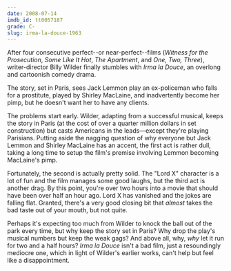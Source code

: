```yaml
---
date: 2008-07-14
imdb_id: tt0057187
grade: C-
slug: irma-la-douce-1963
---
```


After four consecutive perfect--or near-perfect--films (<span data-imdb-id="tt0051201">_Witness for the Prosecution_</span>, <span data-imdb-id="tt0053291">_Some Like It Hot_</span>, <span data-imdb-id="tt0053604">_The Apartment_</span>, and <span data-imdb-id="tt0055256">_One, Two, Three_</span>), writer-director Billy Wilder finally stumbles with _Irma la Douce_, an overlong and cartoonish comedy drama.

The story, set in Paris, sees Jack Lemmon play an ex-policeman who falls for a prostitute, played by Shirley MacLaine, and inadvertently become her pimp, but he doesn't want her to have any clients.

The problems start early. Wilder, adapting from a successful musical, keeps the story in Paris (at the cost of over a quarter million dollars in set construction) but casts Americans in the leads—except they're playing Parisians. Putting aside the nagging question of why everyone but Jack Lemmon and Shirley MacLaine has an accent, the first act is rather dull, taking a long time to setup the film's premise involving Lemmon becoming MacLaine's pimp.

Fortunately, the second is actually pretty solid. The "Lord X" character is a lot of fun and the film manages some good laughs, but the third act is another drag. By this point, you're over two hours into a movie that should have been over half an hour ago. Lord X has vanished and the jokes are falling flat. Granted, there's a very good closing bit that _almost_ takes the bad taste out of your mouth, but not quite.

Perhaps it's expecting too much from Wilder to knock the ball out of the park every time, but why keep the story set in Paris? Why drop the play's musical numbers but keep the weak gags? And above all, why, _why_ let it run for two and a half hours? _Irma la Douce_ isn't a bad film, just a resoundingly mediocre one, which in light of Wilder's earlier works, can't help but feel like a disappointment.
